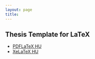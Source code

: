 ```yaml
---
layout: page
title:
---
```


## Thesis Template for LaTeX

* [PDFLaTeX HU](diploma-pdflatex.pdf)
* [XeLaTeX HU](diploma-xelatex.pdf)
